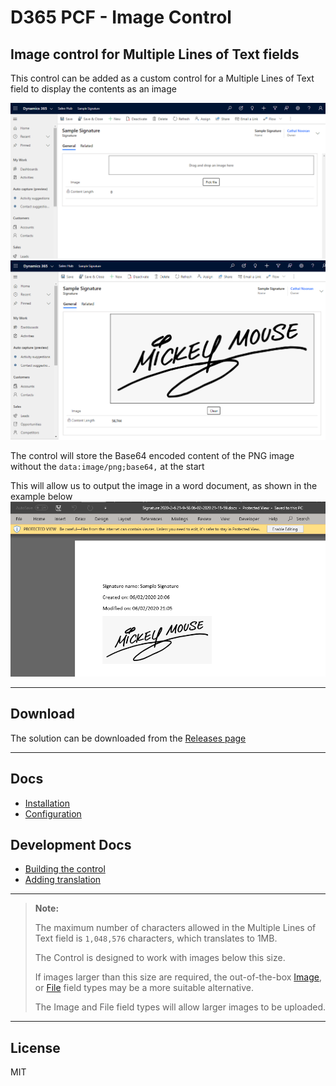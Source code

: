 # D365 PCF - Image Control

## Image control for Multiple Lines of Text fields
This control can be added as a custom control for a Multiple Lines of Text field to display the contents as an image

![Drag and Drop Here](./docs/res/DragAndDropHere.png)
![Sample Image](./docs/res/Sample.png)

The control will store the Base64 encoded content of the PNG image without the `data:image/png;base64,` at the start

This will allow us to output the image in a word document, as shown in the example below
![Word Template Example](./docs/res/WordTemplateExample.png)

---

## Download

The solution can be downloaded from the [Releases page](https://github.com/cathalnoonan/d365-pcf-imagecontrol/releases)

---

## Docs
- [Installation](./docs/installation.md)
- [Configuration](./docs/configuration.md)

## Development Docs
- [Building the control](./docs/building.md)
- [Adding translation](./docs/adding_translation.md)

---

> **Note:** 
>
> The maximum number of characters allowed in the Multiple Lines of Text field is `1,048,576` characters, which translates to 1MB.
> 
> The Control is designed to work with images below this size.
>
> If images larger than this size are required, the out-of-the-box [Image](https://docs.microsoft.com/en-us/powerapps/developer/data-platform/image-attributes), or [File](https://docs.microsoft.com/en-us/powerapps/developer/data-platform/file-attributes) field types may be a more suitable alternative. 
>
> The Image and File field types will allow larger images to be uploaded.

---

## License
MIT